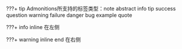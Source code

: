 ???+ tip
	Admonitions所支持的标签类型：note abstract info tip success question warning failure danger bug example quote


???+ info inline 
	在左侧

???+ warning inline end
	在右侧

